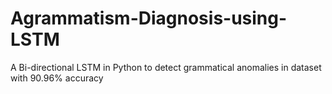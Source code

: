 # Agrammatism-Diagnosis-using-LSTM
A Bi-directional LSTM in Python to detect grammatical anomalies in dataset with 90.96% accuracy
